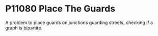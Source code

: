 # P11080 Place The Guards

A problem to place guards on junctions guarding streets, checking if a graph is bipartite.